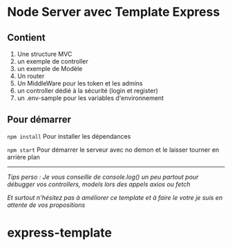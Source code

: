 # Node Server avec Template Express

## Contient

1. Une structure MVC
2. un exemple de controller
3. un exemple de Modèle
4. Un router
5. Un MiddleWare pour les token et les admins
6. un controller dédié à la sécurité (login et register)
7. un .env-sample pour les variables d'environnement

## Pour démarrer

`npm install` Pour installer les dépendances

`npm start` Pour démarrer le serveur avec no demon et le laisser tourner en arrière plan

<hr/>

_Tips perso : Je vous conseille de console.log() un peu partout pour débugger vos controllers, models lors des appels axios ou fetch_

_Et surtout n'hésitez pas à améliorer ce template et à faire le votre je suis en attente de vos propositions_
# express-template
